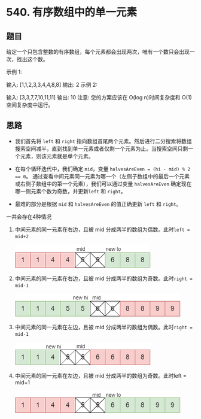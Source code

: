 # 540. 有序数组中的单一元素

## 题目
给定一个只包含整数的有序数组，每个元素都会出现两次，唯有一个数只会出现一次，找出这个数。

示例 1:

输入: [1,1,2,3,3,4,4,8,8]
输出: 2
示例 2:

输入: [3,3,7,7,10,11,11]
输出: 10
注意: 您的方案应该在 O(log n)时间复杂度和 O(1)空间复杂度中运行。


## 思路
- 我们首先将 `left` 和 `right` 指向数组首尾两个元素。然后进行二分搜索将数组搜索空间减半，直到找到单一元素或者仅剩一个元素为止。当搜索空间只剩一个元素，则该元素就是单个元素。

- 在每个循环迭代中，我们确定 `mid`，变量 `halvesAreEven = (hi - mid) % 2 == 0`。 通过查看中间元素同一元素为哪一个（左侧子数组中的最后一个元素或右侧子数组中的第一个元素），我们可以通过变量 `halvesAreEven` 确定现在哪一侧元素个数为奇数，并更新`left` 和 `right`。
- 最难的部分是根据 `mid` 和 `halvesAreEven` 的值正确更新 `left` 和 `right`。

一共会存在4种情况

1. 中间元素的同一元素在右边，且被 mid 分成两半的数组为偶数。此时`left = mid+2`

    ![1](1.png)

2. 中间元素的同一元素在右边，且被 mid 分成两半的数组为奇数。此时`right = mid-1`

    ![2](2.png)

3. 中间元素的同一元素在左边，且被 mid 分成两半的数组为偶数。此时`right = mid-1`

    ![2](3.png)

4. 中间元素的同一元素在左边，且被 mid 分成两半的数组为奇数。此时left = mid+1

    ![2](4.png)